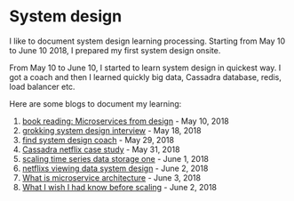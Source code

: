 # System design
I like to document system design learning processing. Starting from May 10 to June 10 2018, I prepared my first system design onsite. 

From May 10 to June 10, I started to learn system design in quickest way. I got a coach and then I learned quickly big data, Cassadra database, redis, load balancer etc. 

Here are some blogs to document my learning:

1. [book reading: Microservices from design](http://juliachencoding.blogspot.com/2018/05/book-reading-microservices-from-design.html)  - May 10, 2018
2. [grokking system design interview](http://juliachencoding.blogspot.com/2018/05/grokking-system-design-interview.html)        - May 18, 2018
3. [find system design coach](http://juliachencoding.blogspot.com/2018/05/find-system-design-coach.html)                - May 29, 2018
4. [Cassadra netflix case study](http://juliachencoding.blogspot.com/2018/05/cassadra-netflix-case-study.html)             - May 31, 2018
5. [scaling time series data storage one](http://juliachencoding.blogspot.com/2018/06/scaling-time-series-data-storage-one.html)    - June 1, 2018
6. [netflixs viewing data system design](http://juliachencoding.blogspot.com/2018/06/netflixs-viewing-data-system-design.html)     - June 2, 2018
7. [What is microservice architecture](http://juliachencoding.blogspot.com/2018/06/what-is-microservice-architecture.html)       - June 3, 2018
8. [What I wish I had know before scaling](http://juliachencoding.blogspot.com/2018/06/what-i-wish-i-had-know-before-scaling.html)   - June 2, 2018
